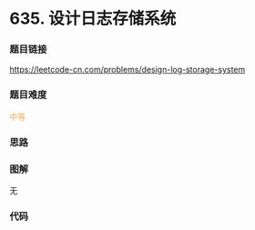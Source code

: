 # 635. 设计日志存储系统

### 题目链接

https://leetcode-cn.com/problems/design-log-storage-system

### 题目难度

<font color=#F0AD4E>中等</font>

### 思路



### 图解

无

### 代码

```python
```